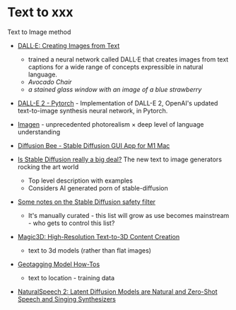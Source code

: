 Text to xxx
===========

Text to Image method

* [DALL·E: Creating Images from Text](https://openai.com/blog/dall-e/)
    * trained a neural network called DALL·E that creates images from text captions for a wide range of concepts expressible in natural language.
    * _Avocado Chair_
    * _a stained glass window with an image of a blue strawberry_
* [DALL-E 2 - Pytorch](https://github.com/lucidrains/DALLE2-pytorch) - Implementation of DALL-E 2, OpenAI's updated text-to-image synthesis neural network, in Pytorch.
* [Imagen](https://gweb-research-imagen.appspot.com/) - unprecedented photorealism × deep level of language understanding


* [Diffusion Bee - Stable Diffusion GUI App for M1 Mac](https://github.com/divamgupta/diffusionbee-stable-diffusion-ui)

* [Is Stable Diffusion really a big deal?](https://definiteoptimism.substack.com/p/is-stable-diffusion-really-a-big) The new text to image generators rocking the art world
    * Top level description with examples
    * Considers AI generated porn of stable-diffusion

* [Some notes on the Stable Diffusion safety filter](https://vickiboykis.com/2022/11/18/some-notes-on-the-stable-diffusion-safety-filter/)
    * It's manually curated - this list will grow as use becomes mainstream - who gets to control this list?

* [Magic3D: High-Resolution Text-to-3D Content Creation](https://deepimagination.cc/Magic3D/)
    * text to 3d models (rather than flat images)

* [Geotagging Model How-Tos](https://github.com/1712n/yachay-public/tree/master/conf_geotagging_model)
    * text to location - training data

* [NaturalSpeech 2: Latent Diffusion Models are Natural and Zero-Shot Speech and Singing Synthesizers](https://speechresearch.github.io/naturalspeech2/)